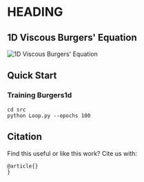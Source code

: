 # HEADING

## 1D Viscous Burgers' Equation

![1D Viscous Burgers' Equation](../img/burger1d/burger_eq.png "1D Viscous Burgers' Equation")

## Quick Start

### Training Burgers1d

```
cd src
python Loop.py --epochs 100
```

## Citation
Find this useful or like this work? Cite us with:
```latex
@article{}
}
```
